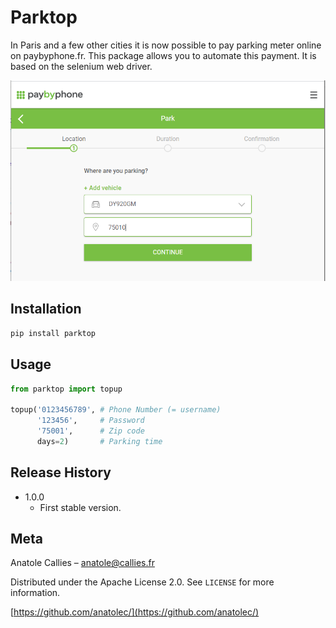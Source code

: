 # Parktop
In Paris and a few other cities it is now possible to pay parking meter online on paybyphone.fr. This package 
allows you to automate this payment. It is based on the selenium web driver.

![](PayByPhone.PNG)

## Installation

```sh
pip install parktop
```

## Usage

```python
from parktop import topup

topup('0123456789', # Phone Number (= username)
      '123456',     # Password
      '75001',      # Zip code
      days=2)       # Parking time
```

## Release History

* 1.0.0
    * First stable version.

## Meta

Anatole Callies – anatole@callies.fr

Distributed under the Apache License 2.0. See ``LICENSE`` for more information.

[https://github.com/anatolec/](https://github.com/anatolec/)
